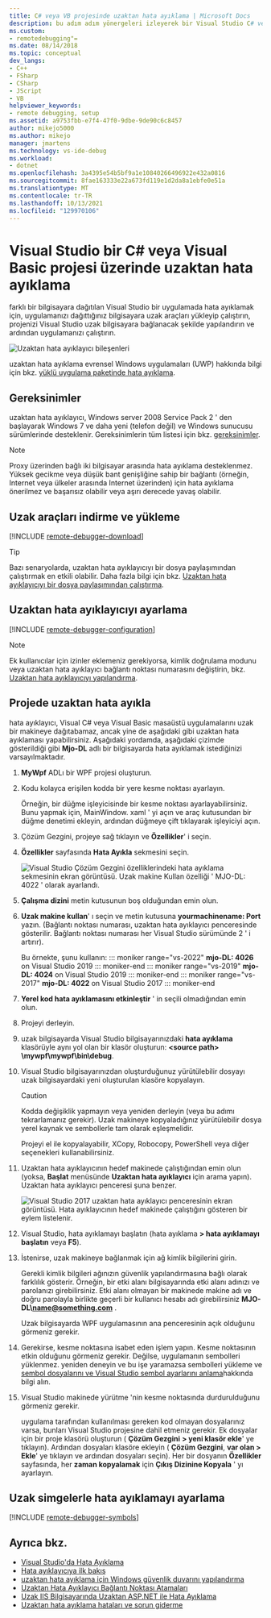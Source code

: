 ```yaml
---
title: C# veya VB projesinde uzaktan hata ayıklama | Microsoft Docs
description: bu adım adım yönergeleri izleyerek bir Visual Studio C# veya Visual Basic uygulamasında bir uzak bilgisayardan hata ayıklamayı öğrenin.
ms.custom:
- remotedebugging"=
ms.date: 08/14/2018
ms.topic: conceptual
dev_langs:
- C++
- FSharp
- CSharp
- JScript
- VB
helpviewer_keywords:
- remote debugging, setup
ms.assetid: a9753fbb-e7f4-47f0-9dbe-9de90c6c8457
author: mikejo5000
ms.author: mikejo
manager: jmartens
ms.technology: vs-ide-debug
ms.workload:
- dotnet
ms.openlocfilehash: 3a4395e54b5bf9a1e10840266496922e432a0816
ms.sourcegitcommit: 8fae163333e22a673fd119e1d2da8a1ebfe0e51a
ms.translationtype: MT
ms.contentlocale: tr-TR
ms.lasthandoff: 10/13/2021
ms.locfileid: "129970106"
---
```

# <a name="remote-debugging-a-c-or-visual-basic-project-in-visual-studio"></a>Visual Studio bir C# veya Visual Basic projesi üzerinde uzaktan hata ayıklama
farklı bir bilgisayara dağıtılan Visual Studio bir uygulamada hata ayıklamak için, uygulamanızı dağıttığınız bilgisayara uzak araçları yükleyip çalıştırın, projenizi Visual Studio uzak bilgisayara bağlanacak şekilde yapılandırın ve ardından uygulamanızı çalıştırın.

![Uzaktan hata ayıklayıcı bileşenleri](../debugger/media/remote-debugger-client-apps.png "Remote_debugger_components")

uzaktan hata ayıklama evrensel Windows uygulamaları (UWP) hakkında bilgi için bkz. [yüklü uygulama paketinde hata ayıklama](debug-installed-app-package.md).

## <a name="requirements"></a>Gereksinimler

uzaktan hata ayıklayıcı, Windows server 2008 Service Pack 2 ' den başlayarak Windows 7 ve daha yeni (telefon değil) ve Windows sunucusu sürümlerinde desteklenir. Gereksinimlerin tüm listesi için bkz. [gereksinimler](../debugger/remote-debugging.md#requirements_msvsmon).

> [!NOTE]
> Proxy üzerinden bağlı iki bilgisayar arasında hata ayıklama desteklenmez. Yüksek gecikme veya düşük bant genişliğine sahip bir bağlantı (örneğin, Internet veya ülkeler arasında Internet üzerinden) için hata ayıklama önerilmez ve başarısız olabilir veya aşırı derecede yavaş olabilir.

## <a name="download-and-install-the-remote-tools"></a>Uzak araçları indirme ve yükleme

[!INCLUDE [remote-debugger-download](../debugger/includes/remote-debugger-download.md)]

> [!TIP]
> Bazı senaryolarda, uzaktan hata ayıklayıcıyı bir dosya paylaşımından çalıştırmak en etkili olabilir. Daha fazla bilgi için bkz. [Uzaktan hata ayıklayıcıyı bir dosya paylaşımından çalıştırma](../debugger/remote-debugging.md#fileshare_msvsmon).

## <a name="set-up-the-remote-debugger"></a><a name="BKMK_setup"></a> Uzaktan hata ayıklayıcıyı ayarlama

[!INCLUDE [remote-debugger-configuration](../debugger/includes/remote-debugger-configuration.md)]

> [!NOTE]
> Ek kullanıcılar için izinler eklemeniz gerekiyorsa, kimlik doğrulama modunu veya uzaktan hata ayıklayıcı bağlantı noktası numarasını değiştirin, bkz. [Uzaktan hata ayıklayıcıyı yapılandırma](../debugger/remote-debugging.md#configure_msvsmon).

## <a name="remote-debug-the-project"></a><a name="remote_csharp"></a> Projede uzaktan hata ayıkla
hata ayıklayıcı, Visual C# veya Visual Basic masaüstü uygulamalarını uzak bir makineye dağıtabamaz, ancak yine de aşağıdaki gibi uzaktan hata ayıklaması yapabilirsiniz. Aşağıdaki yordamda, aşağıdaki çizimde gösterildiği gibi **Mjo-DL** adlı bir bilgisayarda hata ayıklamak istediğinizi varsayılmaktadır.

1. **MyWpf** ADLı bir WPF projesi oluşturun.

2. Kodu kolayca erişilen kodda bir yere kesme noktası ayarlayın.

    Örneğin, bir düğme işleyicisinde bir kesme noktası ayarlayabilirsiniz. Bunu yapmak için, MainWindow. xaml ' yi açın ve araç kutusundan bir düğme denetimi ekleyin, ardından düğmeye çift tıklayarak işleyiciyi açın.

3. Çözüm Gezgini, projeye sağ tıklayın ve **Özellikler**' i seçin.

4. **Özellikler** sayfasında **Hata Ayıkla** sekmesini seçin.

    ![Visual Studio Çözüm Gezgini özelliklerindeki hata ayıklama sekmesinin ekran görüntüsü. Uzak makine Kullan özelliği ' MJO-DL: 4022 ' olarak ayarlandı.](../debugger/media/remotedebuggercsharp.png)

5. **Çalışma dizini** metin kutusunun boş olduğundan emin olun.

6. **Uzak makine kullan**' ı seçin ve metin kutusuna **yourmachinename: Port** yazın. (Bağlantı noktası numarası, uzaktan hata ayıklayıcı penceresinde gösterilir. Bağlantı noktası numarası her Visual Studio sürümünde 2 ' i artırır).

    Bu örnekte, şunu kullanın:
    ::: moniker range="vs-2022"
    **mjo-DL: 4026** on Visual Studio 2019
    ::: moniker-end
    ::: moniker range="vs-2019"
    **mjo-DL: 4024** on Visual Studio 2019
    ::: moniker-end
    ::: moniker range="vs-2017"
    **mjo-DL: 4022** on Visual Studio 2017
    ::: moniker-end

7. **Yerel kod hata ayıklamasını etkinleştir** ' in seçili olmadığından emin olun.

8. Projeyi derleyin.

9. uzak bilgisayarda Visual Studio bilgisayarınızdaki **hata ayıklama** klasörüyle aynı yol olan bir klasör oluşturun: **\<source path> \mywpf\mywpf\bin\debug**.

10. Visual Studio bilgisayarınızdan oluşturduğunuz yürütülebilir dosyayı uzak bilgisayardaki yeni oluşturulan klasöre kopyalayın.

    > [!CAUTION]
    > Kodda değişiklik yapmayın veya yeniden derleyin (veya bu adımı tekrarlamanız gerekir). Uzak makineye kopyaladığınız yürütülebilir dosya yerel kaynak ve sembollerle tam olarak eşleşmelidir.

    Projeyi el ile kopyalayabilir, XCopy, Robocopy, PowerShell veya diğer seçenekleri kullanabilirsiniz.

11. Uzaktan hata ayıklayıcının hedef makinede çalıştığından emin olun (yoksa, **Başlat** menüsünde **Uzaktan hata ayıklayıcı** için arama yapın). Uzaktan hata ayıklayıcı penceresi şuna benzer.

     ![Visual Studio 2017 uzaktan hata ayıklayıcı penceresinin ekran görüntüsü. Hata ayıklayıcının hedef makinede çalıştığını gösteren bir eylem listelenir.](../debugger/media/remotedebuggerwindow.png)

12. Visual Studio, hata ayıklamayı başlatın (hata ayıklama **> hata ayıklamayı başlatın** veya **F5**).

13. İstenirse, uzak makineye bağlanmak için ağ kimlik bilgilerini girin.

     Gerekli kimlik bilgileri ağınızın güvenlik yapılandırmasına bağlı olarak farklılık gösterir. Örneğin, bir etki alanı bilgisayarında etki alanı adınızı ve parolanızı girebilirsiniz. Etki alanı olmayan bir makinede makine adı ve doğru parolayla birlikte geçerli bir kullanıcı hesabı adı girebilirsiniz <strong>MJO-DL\name@something.com</strong> .

     Uzak bilgisayarda WPF uygulamasının ana penceresinin açık olduğunu görmeniz gerekir.

14. Gerekirse, kesme noktasına isabet eden işlem yapın. Kesme noktasının etkin olduğunu görmeniz gerekir. Değilse, uygulamanın sembolleri yüklenmez. yeniden deneyin ve bu işe yaramazsa sembolleri yükleme ve [sembol dosyalarını ve Visual Studio sembol ayarlarını anlama](https://devblogs.microsoft.com/devops/understanding-symbol-files-and-visual-studios-symbol-settings/)hakkında bilgi alın.

15. Visual Studio makinede yürütme 'nin kesme noktasında durdurulduğunu görmeniz gerekir.

    uygulama tarafından kullanılması gereken kod olmayan dosyalarınız varsa, bunları Visual Studio projesine dahil etmeniz gerekir. Ek dosyalar için bir proje klasörü oluşturun ( **Çözüm Gezgini** **> yeni klasör ekle**' ye tıklayın). Ardından dosyaları klasöre ekleyin ( **Çözüm Gezgini**, **var olan > Ekle**' ye tıklayın ve ardından dosyaları seçin). Her bir dosyanın **Özellikler** sayfasında, her **zaman kopyalamak** için **Çıkış Dizinine Kopyala** ' yı ayarlayın.

## <a name="set-up-debugging-with-remote-symbols"></a>Uzak simgelerle hata ayıklamayı ayarlama

[!INCLUDE [remote-debugger-symbols](../debugger/includes/remote-debugger-symbols.md)]

## <a name="see-also"></a>Ayrıca bkz.
- [Visual Studio'da Hata Ayıklama](../debugger/index.yml)
- [Hata ayıklayıcıya ilk bakış](../debugger/debugger-feature-tour.md)
- [uzaktan hata ayıklama için Windows güvenlik duvarını yapılandırma](../debugger/configure-the-windows-firewall-for-remote-debugging.md)
- [Uzaktan Hata Ayıklayıcı Bağlantı Noktası Atamaları](../debugger/remote-debugger-port-assignments.md)
- [Uzak IIS Bilgisayarında Uzaktan ASP.NET ile Hata Ayıklama](../debugger/remote-debugging-aspnet-on-a-remote-iis-computer.md)
- [Uzaktan hata ayıklama hataları ve sorun giderme](../debugger/remote-debugging-errors-and-troubleshooting.md)
